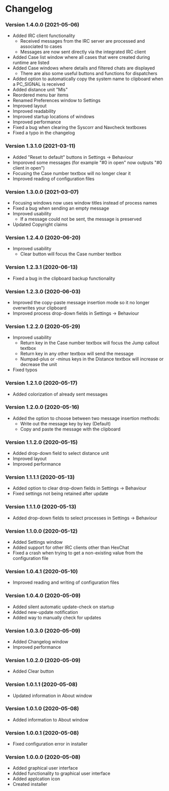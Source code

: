 ﻿# Changelog
### Version 1.4.0.0 (2021-05-06)
+ Added IRC client functionality
  + Received messages from the IRC server are processed and associated to cases
  + Messages are now sent directly via the integrated IRC client
+ Added Case list window where all cases that were created during runtime are listed
+ Added Case windows where details and filtered chats are displayed
  + There are also some useful buttons and functions for dispatchers
+ Added option to automatically copy the system name to clipboard when a PC_SIGNAL is received
+ Added distance unit "Mls"
+ Reordered menu bar items
+ Renamed Preferences window to Settings
+ Improved layout
+ Improved readability
+ Improved startup locations of windows
+ Improved performance
+ Fixed a bug when clearing the Syscorr and Navcheck textboxes
+ Fixed a typo in the changelog
### Version 1.3.1.0 (2021-03-11)
+ Added "Reset to default" buttons in Settings -> Behaviour
+ Imporoved some messages (for example "#0 in open" now outputs "#0 client in open")
+ Focusing the Case number textbox will no longer clear it
+ Improved reading of configuration files
### Version 1.3.0.0 (2021-03-07)
+ Focusing windows now uses window titles instead of process names
+ Fixed a bug when sending an empty message
+ Improved usability
  + If a message could not be sent, the message is preserved
+ Updated Copyright claims
### Version 1.2.4.0 (2020-06-20)
+ Improved usability
  + Clear button will focus the Case number textbox
### Version 1.2.3.1 (2020-06-13)
+ Fixed a bug in the clipboard backup functionality
### Version 1.2.3.0 (2020-06-03)
+ Improved the copy-paste message insertion mode so it no longer overwrites your clipboard
+ Improved process drop-down fields in Settings -> Behaviour
### Version 1.2.2.0 (2020-05-29)
+ Improved usability
  + Return key in the Case number textbox will focus the Jump callout textbox
  + Return key in any other textbox will send the message
  + Numpad-plus or -minus keys in the Distance textbox will increase or decrease the unit
+ Fixed typos
### Version 1.2.1.0 (2020-05-17)
+ Added colorization of already sent messages
### Version 1.2.0.0 (2020-05-16)
+ Added the option to choose between two message insertion methods:
  + Write out the message key by key (Default)
  + Copy and paste the message with the clipboard
### Version 1.1.2.0 (2020-05-15)
+ Added drop-down field to select distance unit
+ Improved layout
+ Improved performance
### Version 1.1.1.1 (2020-05-13)
+ Added option to clear drop-down fields in Settings -> Behaviour
+ Fixed settings not being retained after update
### Version 1.1.1.0 (2020-05-13)
+ Added drop-down fields to select processes in Settings -> Behaviour
### Version 1.1.0.0 (2020-05-12)
+ Added Settings window
+ Added support for other IRC clients other than HexChat
+ Fixed a crash when trying to get a non-existing value from the configuration file
### Version 1.0.4.1 (2020-05-10)
+ Improved reading and writing of configuration files
### Version 1.0.4.0 (2020-05-09)
+ Added silent automatic update-check on startup
+ Added new-update notification
+ Added way to manually check for updates
### Version 1.0.3.0 (2020-05-09)
+ Added Changelog window
+ Improved performance
### Version 1.0.2.0 (2020-05-09)
+ Added Clear button
### Version 1.0.1.1 (2020-05-08)
+ Updated information in About window
### Version 1.0.1.0 (2020-05-08)
+ Added information to About window
### Version 1.0.0.1 (2020-05-08)
+ Fixed configuration error in installer
### Version 1.0.0.0 (2020-05-08)
+ Added graphical user interface
+ Added functionality to graphical user interface
+ Added applcation icon
+ Created installer